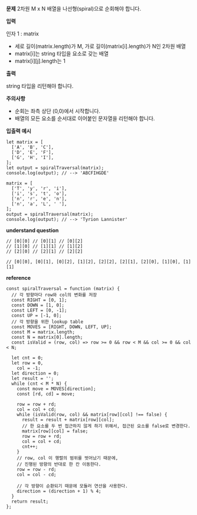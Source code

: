 **문제**
2차원 M x N 배열을 나선형(spiral)으로 순회해야 합니다.

**입력**

인자 1 : matrix

- 세로 길이(matrix.length)가 M, 가로 길이(matrix[i].length)가 N인 2차원 배열
- matrix[i]는 string 타입을 요소로 갖는 배열
- matrix[i][j].length는 1

**출력**

string 타입을 리턴해야 합니다.

**주의사항**

- 순회는 좌측 상단 (0,0)에서 시작합니다.
- 배열의 모든 요소를 순서대로 이어붙인 문자열을 리턴해야 합니다.

**입출력 예시**

```
let matrix = [
  ['A', 'B', 'C'],
  ['D', 'E', 'F'],
  ['G', 'H', 'I'],
];
let output = spiralTraversal(matrix);
console.log(output); // --> 'ABCFIHGDE'

matrix = [
  ['T', 'y', 'r', 'i'],
  ['i', 's', 't', 'o'],
  ['n', 'r', 'e', 'n'],
  ['n', 'a', 'L', ' '],
];
output = spiralTraversal(matrix);
console.log(output); // --> 'Tyrion Lannister'
```

**understand question**

```
// [0][0] // [0][1] // [0][2]
// [1][0] // [1][1] // [1][2]
// [2][0] // [2][1] // [2][2]

// [0][0], [0][1], [0][2], [1][2], [2][2], [2][1], [2][0], [1][0], [1][1]
```

**reference**

```
const spiralTraversal = function (matrix) {
  // 각 방향마다 row와 col의 변화를 저장
  const RIGHT = [0, 1];
  const DOWN = [1, 0];
  const LEFT = [0, -1];
  const UP = [-1, 0];
  // 각 방향을 위한 lookup table
  const MOVES = [RIGHT, DOWN, LEFT, UP];
  const M = matrix.length;
  const N = matrix[0].length;
  const isValid = (row, col) => row >= 0 && row < M && col >= 0 && col < N;

  let cnt = 0;
  let row = 0,
    col = -1;
  let direction = 0;
  let result = '';
  while (cnt < M * N) {
    const move = MOVES[direction];
    const [rd, cd] = move;

    row = row + rd;
    col = col + cd;
    while (isValid(row, col) && matrix[row][col] !== false) {
      result = result + matrix[row][col];
      // 한 요소를 두 번 접근하지 않게 하기 위해서, 접근된 요소를 false로 변경한다.
      matrix[row][col] = false;
      row = row + rd;
      col = col + cd;
      cnt++;
    }
    // row, col 이 행렬의 범위를 벗어났기 때문에,
    // 진행된 방향의 반대로 한 칸 이동한다.
    row = row - rd;
    col = col - cd;

    // 각 방향이 순환되기 때문에 모듈러 연산을 사용한다.
    direction = (direction + 1) % 4;
  }
  return result;
};
```
